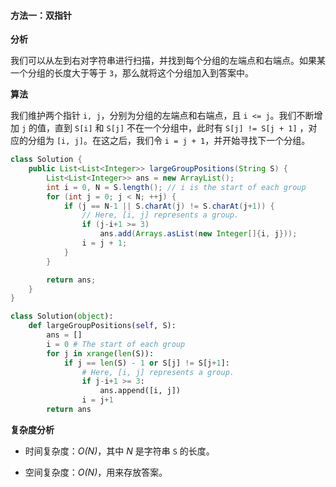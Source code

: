 #### 方法一：双指针

**分析**

我们可以从左到右对字符串进行扫描，并找到每个分组的左端点和右端点。如果某一个分组的长度大于等于 `3`，那么就将这个分组加入到答案中。

**算法**

我们维护两个指针 `i, j`，分别为分组的左端点和右端点，且 `i <= j`。我们不断增加 `j` 的值，直到 `S[i]` 和 `S[j]` 不在一个分组中，此时有 `S[j] != S[j + 1]` ，对应的分组为 `[i, j]`。在这之后，我们令 `i = j + 1`，并开始寻找下一个分组。

```Java [sol1]
class Solution {
    public List<List<Integer>> largeGroupPositions(String S) {
        List<List<Integer>> ans = new ArrayList();
        int i = 0, N = S.length(); // i is the start of each group
        for (int j = 0; j < N; ++j) {
            if (j == N-1 || S.charAt(j) != S.charAt(j+1)) {
                // Here, [i, j] represents a group.
                if (j-i+1 >= 3)
                    ans.add(Arrays.asList(new Integer[]{i, j}));
                i = j + 1;
            }
        }

        return ans;
    }
}
```

```Python [sol1]
class Solution(object):
    def largeGroupPositions(self, S):
        ans = []
        i = 0 # The start of each group
        for j in xrange(len(S)):
            if j == len(S) - 1 or S[j] != S[j+1]:
                # Here, [i, j] represents a group.
                if j-i+1 >= 3:
                    ans.append([i, j])
                i = j+1
        return ans
```

**复杂度分析**

* 时间复杂度：*O(N)*，其中 *N* 是字符串 `S` 的长度。

* 空间复杂度：*O(N)*，用来存放答案。
